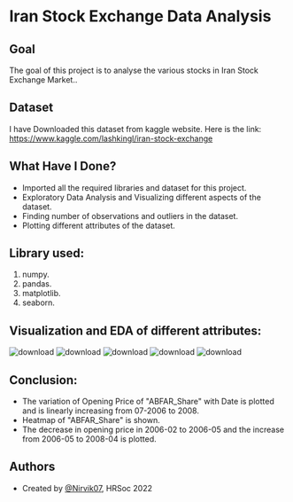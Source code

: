 
# Iran Stock Exchange Data Analysis


## Goal

The goal of this project is to analyse the various stocks in Iran Stock Exchange Market..

## Dataset
I have Downloaded this dataset from kaggle website. Here is the link: https://www.kaggle.com/lashkingl/iran-stock-exchange

## What Have I Done?

- Imported all the required libraries and dataset for this project.
- Exploratory Data Analysis and Visualizing different aspects of the dataset.
- Finding number of observations and outliers in the dataset.
- Plotting different attributes of the dataset.

## Library used:

1. numpy.
2. pandas.
3. matplotlib.
4. seaborn.
## Visualization and EDA of different attributes:
![download](https://user-images.githubusercontent.com/97960335/179811992-e67d5d12-6d08-40c9-82af-6bfd2d592dde.png)
![download](https://user-images.githubusercontent.com/97960335/179812027-ea953907-562b-4bf8-90a8-97ca7c1fdfc5.png)
![download](https://user-images.githubusercontent.com/97960335/179812053-689402b7-95f5-4ce8-8804-724835ce676c.png)
![download](https://user-images.githubusercontent.com/97960335/179812070-09b32b8d-7a68-42dc-87c3-f62619e49cf0.png)
![download](https://user-images.githubusercontent.com/97960335/179812086-b9485795-2c63-45a3-8e1c-666e8fdc35d2.png)

## Conclusion:

- The variation of Opening Price of "ABFAR_Share" with Date is plotted and is linearly increasing from 07-2006 to 2008.
- Heatmap of "ABFAR_Share" is shown.
- The decrease in opening price in 2006-02 to 2006-05 and the increase from 2006-05 to 2008-04 is plotted.
## Authors

- Created by [@Nirvik07](https://github.com/Nirvik07), HRSoc 2022


